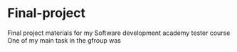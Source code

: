 # Final-project
 Final project materials for my Software development academy tester course One of my main task in the gfroup was 

